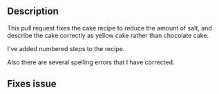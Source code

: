 ## Description

This pull request fixes the cake recipe to 
reduce the amount of salt, and describe the 
cake correctly as yellow cake rather than 
chocolate cake.

I've added numbered steps to the recipe.

Also there are several spelling errors that I
have corrected.

## Fixes issue

